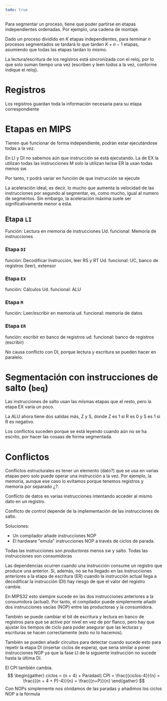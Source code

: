 ```yaml
---
todo: true
---
```


Para segmentar un proceso, tiene que poder partirse en etapas independientes ordenadas. Por ejemplo, una cadena de montaje.

Dado un proceso dividido en $K$ etapas independientes, para terminar $n$ procesos segmentados se tardará lo que tarden $K + n -1$ etapas, asumiendo que todas las etapas tardan lo mismo.

La lectura/escritura de los registros está sincronizada con el reloj, por lo que solo suman tiempo una vez (escriben y leen todos a la vez, conforme indique el reloj).

# Registros

Los registros guardan toda la información necesaria para su etapa correspondiente

# Etapas en MIPS

Tienen que funcionar de forma independiente, podrán estar ejecutándose todas a la vez.

En LI y DI no sabemos aún que instrucción se está ejecutando.
La de EX la utilizan todas las instrucciones
M solo la utilizan lw/sw
ER la usan todas menos sw.

Por tanto, $\tau$ podrá variar en función de que instrucción se ejecute

La aceleración ideal, es decir, lo mucho que aumenta la velocidad de las instrucciones por segundo al segmentar, es, como mucho, igual al numero de segmentos. Sin embargo, la aceleración máxima suele ser significativamente menor a esta.

## Etapa `LI`

Función:  Lectura en memoria de instrucciones
Ud. funcional: Memoria de instrucciones

### Etapa `DI`

función: Decodificar Instrucción, leer RS y RT
Ud. funcional: UC, banco de registros (leer), extensor

### Etapa `EX`

función: Cálculos
Ud. funcional: ALU

### Etapa `M`
función: Leer/escribir en memoria
ud. funcional: memoria de datos

### Etapa `ER`

función: escribir en banco de registros
ud. funcional: banco de registros (escribir)

No causa conflicto con DI, porque lectura y escritura se pueden hacer en paralelo.

# Segmentación con instrucciones de salto (`beq`)

  Las instrucciones de salto usan las mismas etapas que el resto, pero la etapa EX varía un poco.

La ALU ahora tiene dos salidas más, Z y S, donde Z es 1 si R es 0 y S es 1 si R es negativo.

Los conflictos suceden porque se está leyendo cuando aún no se ha escrito, por hacer las cosaas de forma segmentada.

# Conflictos

Conflictos estructurales es tener un elemento (dato?) que se usa en varias etapas pero solo puede operar una instrucción a la vez. Por ejemplo, la memoria, aunque ese caso lo evitamos porque tenemos registros y memoria por separado ¿?.

Conflicto de datos es varias instrucciones intentando acceder al mismo dato en un registro.

Conflicto de control depende de la implementación de las instrucciones de salto.

Soluciones:
- Un compilador añade instrucciones NOP
- El hardware "emula" instrucciones NOP a través de ciclos de parada.

Todas las instrucciones son *productoras* menos sw y salto.
Todas las instrucciones son consumidoras

Las dependencias ocurren cuando una instrucción consume un registro que produce una anterior. Si, además, no se ha llegado en las instrucciones anteriores a la etapa de escritura (ER) cuando la instrucción actual llega a decodificar la instrucción (DI) hay riesgo de que el valor del registro cambie.

En MIPS32 esto siempre sucede en las dos instrucciones anteriores a la consumidora (actual). Por tanto, el compilador puede simplemente añadir dos instrucciones vacías (NOP) entre las productoras y la consumidora.

También se puede cambiar el bit de escritura y lectura en banco de registros para que se active por nivel en vez de por flanco, pero hay que ajustar los tiempos de ciclo para poder asegurar que las lecturas y escrituras se hacen correctamente (esto no lo hacemos).

También se pueden añadir circuitos para detectar cuando sucede esto para repetir la etapa DI (insertar ciclos de espera), que sería similar a poner instrucciones NOP ya que la fase LI de la siguiente instrucción no sucede hasta la última DI.

El CPI también cambia.
$$
\begin{gather}
ciclos = (n + 4) + Paradas\\
CPI = \frac{{ciclos-4}}{n} = \frac{{(n + 4 + P)-4}}{n} = \frac{{n+P}}{n}
\end{gather}
$$
Con NOPs simplemente nos olvidamos de las paradas y añadimos los ciclos NOP a la fórmula